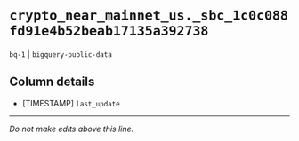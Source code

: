# `crypto_near_mainnet_us._sbc_1c0c088fd91e4b52beab17135a392738`
`bq-1` | `bigquery-public-data`

## Column details
* [TIMESTAMP] `last_update`

-------------------------------------------------------------------------------
*Do not make edits above this line.*
